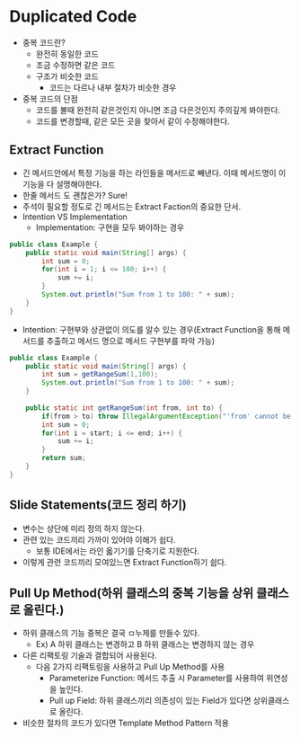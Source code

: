 # Duplicated Code
* 중복 코드란?
  * 완전히 동일한 코드
  * 조금 수정하면 같은 코드
  * 구조가 비슷한 코드
    * 코드는 다르나 내부 절차가 비슷한 경우
* 중복 코드의 단점
  * 코드를 볼때 완전히 같은것인지 아니면 조금 다은것인지 주의깊게 봐야한다.
  * 코드를 변경할때, 같은 모든 곳을 찾아서 같이 수정해야한다.
## Extract Function
* 긴 메서드안에서 특정 기능을 하는 라인들을 메서드로 빼낸다. 이때 메서드명이 이 기능을 다 설명해야한다.
* 한줄 메서드 도 괜찮은가? Sure!
* 주석이 필요할 정도로 긴 메서드는 Extract Faction의 중요한 단서.
* Intention VS Implementation
  * Implementation: 구현을 모두 봐야하는 경우
```java
public class Example {
    public static void main(String[] args) {
        int sum = 0;
        for(int i = 1; i <= 100; i++) {
            sum += i;
        }
        System.out.println("Sum from 1 to 100: " + sum);
    }
}
```
  * Intention: 구현부와 상관없이 의도를 알수 있는 경우(Extract Function을 통해 메서드를 추출하고 메서드 명으로 메서드 구현부를 파악 가능)
```java
public class Example {
    public static void main(String[] args) {
        int sum = getRangeSum(1,100);
        System.out.println("Sum from 1 to 100: " + sum);
    }
    
    public static int getRangeSum(int from, int to) {
        if(from > to) throw IllegalArgumentException("'from' cannot be greater than 'to'.");
        int sum = 0;
        for(int i = start; i <= end; i++) {
            sum += i;
        }
        return sum;
    }
}
```
## Slide Statements(코드 정리 하기)
* 변수는 상단에 미리 정의 하지 않는다.
* 관련 있는 코드끼리 가까이 있어야 이해가 쉽다.
  * 보통 IDE에서는 라인 옯기기를 단축기로 지원한다.
* 이렇게 관련 코드끼리 모여있느면 Extract Function하기 쉽다.
## Pull Up Method(하위 클래스의 중복 기능을 상위 클래스로 올린다.)
* 하위 클래스의 기능 중복은 결국 ㅁ누제를 만들수 있다.
  * Ex) A 하위 클래스는 변경하고 B 하위 클래스는 변경하지 않는 경우
* 다른 리팩토링 기술과 결합되어 사용된다.
  * 다음 2가지 리팩토링을 사용하고 Pull Up Method를 사용
    * Parameterize Function: 메서드 추출 시 Parameter를 사용하여 위연성을 높인다.
    * Pull up Field: 하위 클래스끼리 의존성이 있는 Field가 있다면 상위클래스로 올린다.
* 비슷한 절차의 코드가 있다면 Template Method Pattern 적용